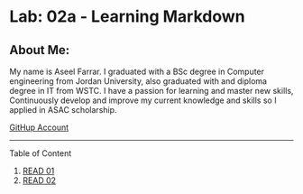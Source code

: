 # Lab: 02a - Learning Markdown

## About Me:
My name is Aseel Farrar. I graduated with a BSc degree in Computer engineering from Jordan University, also graduated with and diploma degree in IT from WSTC. I have a passion for learning and master new skills, Continuously develop and improve my current knowledge and skills so I applied in ASAC scholarship.

[GitHup Account](https://github.com/aseel-farrar)

***

Table of Content
1. [READ 01](read-01.md)
2. [READ 02](read-02.md)